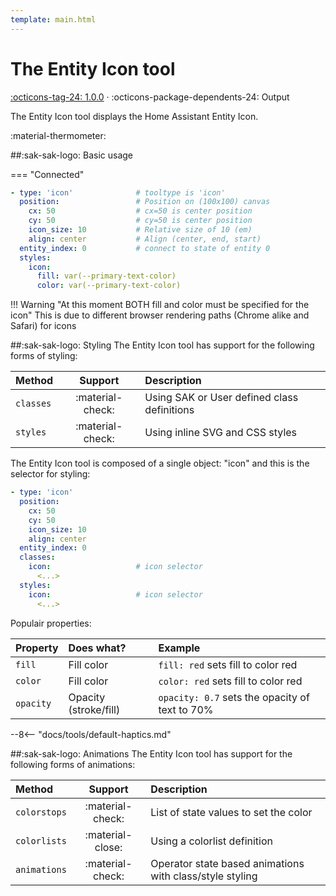 ```yaml
---
template: main.html
---
```


[entity-icon-tool support]: https://github.com/amoebelabs/swiss-army-knife/releases/tag/1.0.0
# The Entity Icon tool
[:octicons-tag-24: 1.0.0][entity-icon-tool support] ·
:octicons-package-dependents-24: Output

The Entity Icon tool displays the Home Assistant Entity Icon.

   :material-thermometer:

##:sak-sak-logo: Basic usage

=== "Connected"
```yaml linenums="1" hl_lines="1"
- type: 'icon'              # tooltype is 'icon'
  position:                 # Position on (100x100) canvas
    cx: 50                  # cx=50 is center position
    cy: 50                  # cy=50 is center position
    icon_size: 10           # Relative size of 10 (em)
    align: center           # Align (center, end, start)
  entity_index: 0           # connect to state of entity 0
  styles:
    icon:
      fill: var(--primary-text-color)
      color: var(--primary-text-color)
```

!!! Warning "At this moment BOTH fill and color must be specified for the icon"
    This is due to different browser rendering paths (Chrome alike and Safari) for icons
    
##:sak-sak-logo: Styling
The Entity Icon tool has support for the following forms of styling:

| Method       | Support          | Description            |
| :----------- | :--------------: | :-------------------- |
| `classes`    | :material-check: | Using SAK or User defined class definitions  |
| `styles`     | :material-check: | Using inline SVG and CSS styles |

The Entity Icon tool is composed of a single object: "icon" and this is the selector for styling:
```yaml linenums="1"hl_lines="9 12"
- type: 'icon'
  position:
    cx: 50
    cy: 50
    icon_size: 10
    align: center
  entity_index: 0
  classes:
    icon:                   # icon selector
      <...>
  styles:
    icon:                   # icon selector
      <...>
```
Populair properties:

| Property       | Does what?            | Example                                                 |
| :-------------- | :-------------------- | :------------------------------------------------------ |
| `fill`          | Fill color            | `fill: red` sets fill to color red |
| `color`         | Fill color            | `color: red` sets fill to color red |
| `opacity`       | Opacity (stroke/fill) | `opacity: 0.7` sets the opacity of text to 70% |

--8<-- "docs/tools/default-haptics.md"

##:sak-sak-logo: Animations
The Entity Icon tool has support for the following forms of animations:

| Method       | Support          | Description            |
| :----------- | :--------------: | :-------------------- |
| `colorstops` | :material-check: | List of state values to set the color |
| `colorlists` | :material-close: | Using a colorlist definition |
| `animations` | :material-check: | Operator state based animations with class/style styling |


